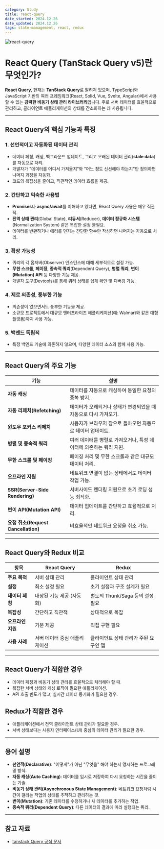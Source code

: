```yaml
---
category: Study
title: react-query
date_started: 2024.12.26
date_updated: 2024.12.26
tags: state-management, react, redux
---
```


<img src="https://github.com/user-attachments/assets/f20fe75b-d444-4054-97ba-f6380e84f03d" alt='react-query' />

# React Query (TanStack Query v5)란 무엇인가?

**React Query**, 현재는 **TanStack Query**로 알려져 있으며, TypeScript와 JavaScript 기반의 여러 프레임워크(React, Solid, Vue, Svelte, Angular)에서 사용할 수 있는 **강력한 비동기 상태 관리 라이브러리**입니다. 주로 서버 데이터를 효율적으로 관리하고, 클라이언트 애플리케이션의 상태를 간소화하는 데 사용됩니다.  

---

## **React Query의 핵심 기능과 특징**

### 1. **선언적이고 자동화된 데이터 관리**
- 데이터 페칭, 캐싱, 백그라운드 업데이트, 그리고 오래된 데이터 관리(**stale data**)를 자동으로 처리.
- 개발자가 "데이터를 어디서 가져올지"와 "어느 정도 신선해야 하는지"만 정의하면 나머지 과정을 자동화.
- 코드의 복잡성을 줄이고, 직관적인 데이터 흐름을 제공.

### 2. **간단하고 익숙한 사용법**
- **Promises**나 **async/await**를 이해하고 있다면, React Query 사용은 매우 직관적.
- **전역 상태 관리**(Global State), **리듀서**(Reducer), **데이터 정규화 시스템**(Normalization System) 같은 복잡한 설정 불필요.
- 데이터를 반환하거나 에러를 던지는 간단한 함수만 작성하면 나머지는 자동으로 처리.

### 3. **확장 가능성**
- 쿼리의 각 옵저버(Observer) 인스턴스에 대해 세부적으로 설정 가능.
- **무한 스크롤**, **페이징**, **종속적 쿼리**(Dependent Query), **병렬 쿼리**, **변이(Mutation) API** 등 다양한 기능 제공.
- 개발자 도구(Devtools)를 통해 쿼리 상태를 쉽게 확인 및 디버깅 가능.

### 4. **제로 의존성, 풍부한 기능**
- 의존성이 없으면서도 풍부한 기능을 제공.
- 소규모 프로젝트에서 대규모 엔터프라이즈 애플리케이션(예: Walmart와 같은 대형 플랫폼)까지 사용 가능.

### 5. **백엔드 독립적**
- 특정 백엔드 기술에 의존하지 않으며, 다양한 데이터 소스와 함께 사용 가능.

---

## **React Query의 주요 기능**

| **기능**                        | **설명**                                                                 |
|--------------------------------|-------------------------------------------------------------------------|
| **자동 캐싱**                   | 데이터를 자동으로 캐싱하여 동일한 요청의 중복 방지.                      |
| **자동 리페치(Refetching)**     | 데이터가 오래되거나 상태가 변경되었을 때 자동으로 다시 가져오기.          |
| **윈도우 포커스 리페치**         | 사용자가 브라우저 창으로 돌아오면 자동으로 데이터 업데이트.               |
| **병렬 및 종속적 쿼리**          | 여러 데이터를 병렬로 가져오거나, 특정 데이터에 의존하는 쿼리 지원.        |
| **무한 스크롤 및 페이징**         | 페이징 처리 및 무한 스크롤과 같은 대규모 데이터 처리.                     |
| **오프라인 지원**               | 네트워크 연결이 없는 상태에서도 데이터 작업 가능.                         |
| **SSR(Server-Side Rendering)** | 서버사이드 렌더링 지원으로 초기 로딩 성능 최적화.                        |
| **변이 API(Mutation API)**       | 데이터 업데이트를 간단하고 효율적으로 처리.                             |
| **요청 취소(Request Cancellation)** | 비효율적인 네트워크 요청을 취소 가능.                                    |

---

## **React Query와 Redux 비교**

| **항목**               | **React Query**                             | **Redux**                            |
|------------------------|---------------------------------------------|--------------------------------------|
| **주요 목적**           | 서버 상태 관리                              | 클라이언트 상태 관리                 |
| **설정**               | 최소 설정 필요                              | 초기 설정과 구조 설계가 필요          |
| **데이터 페칭**         | 내장된 기능 제공 (자동화)                   | 별도의 Thunk/Saga 등의 설정 필요     |
| **복잡성**             | 간단하고 직관적                             | 상대적으로 복잡                      |
| **오프라인 지원**       | 기본 제공                                   | 직접 구현 필요                       |
| **사용 사례**           | 서버 데이터 중심 애플리케이션                | 클라이언트 상태 관리가 주된 요구인 앱 |

---

## **React Query가 적합한 경우**
- 데이터 페칭과 비동기 상태 관리를 효율적으로 처리해야 할 때.
- 복잡한 서버 상태와 캐싱 로직이 필요한 애플리케이션.
- API 호출 빈도가 많고, 실시간 데이터 동기화가 필요한 경우.

## **Redux가 적합한 경우**
- 애플리케이션에서 전역 클라이언트 상태 관리가 필요한 경우.
- 서버 상태보다는 사용자 인터페이스(UI) 중심의 데이터 관리가 필요한 경우.

---

## **용어 설명**
- **선언적(Declarative)**: "어떻게"가 아닌 "무엇을" 해야 하는지 명시하는 프로그래밍 방식.
- **자동 캐싱(Auto Caching)**: 데이터를 임시로 저장하여 다시 요청하는 시간을 줄이는 기술.
- **비동기 상태 관리(Asynchronous State Management)**: 네트워크 요청처럼 시간이 걸리는 작업의 상태를 추적하고 관리하는 것.
- **변이(Mutation)**: 기존 데이터를 수정하거나 새 데이터를 추가하는 작업.
- **종속적 쿼리(Dependent Query)**: 다른 데이터의 결과에 따라 실행되는 쿼리.

---

## **참고 자료**
- [tanstack Query 공식 문서](https://tanstack.com/query/latest)